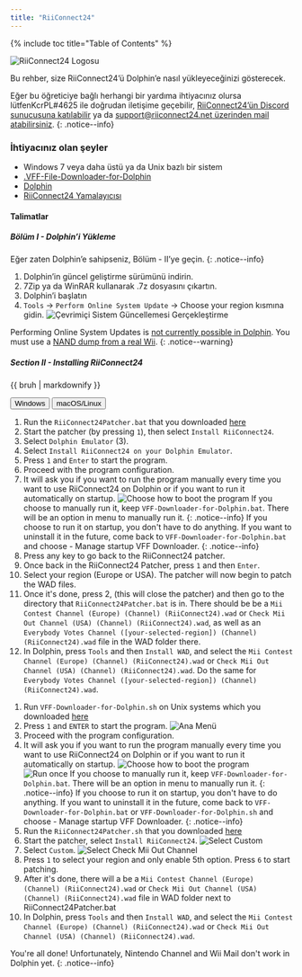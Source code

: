 ```yaml
---
title: "RiiConnect24"
---
```


{% include toc title="Table of Contents" %}

![RiiConnect24 Logosu](/images/WiiRC24Logo.jpg)

Bu rehber, size RiiConnect24’ü Dolphin’e nasıl yükleyeceğinizi gösterecek.

Eğer bu öğreticiye bağlı herhangi bir yardıma ihtiyacınız olursa lütfenKcrPL#4625 ile doğrudan iletişime geçebilir, [RiiConnect24’ün Discord sunucusuna katılabilir](https://discord.gg/rc24) ya da [support@riiconnect24.net üzerinden mail atabilirsiniz](mailto:support@riiconnect24.net).
{: .notice--info}

### İhtiyacınız olan şeyler
* Windows 7 veya daha üstü ya da Unix bazlı bir sistem
* [.VFF-File-Downloader-for-Dolphin](https://github.com/RiiConnect24/.VFF-File-Downloader-for-Dolphin/releases)
* [Dolphin](https://dolphin-emu.org/download/)
* [RiiConnect24 Yamalayıcısı](https://github.com/RiiConnect24/RiiConnect24-Patcher/releases)

#### Talimatlar

##### Bölüm I - Dolphin’i Yükleme

Eğer zaten Dolphin’e sahipseniz, Bölüm - II’ye geçin.
{: .notice--info}

1. Dolphin’in güncel geliştirme sürümünü indirin.
2. 7Zip ya da WinRAR kullanarak .7z dosyasını çıkartın.
3. Dolphin’i başlatın
4. `Tools` -> `Perform Online System Update` -> Choose your region kısmına gidin. ![Çevrimiçi Sistem Güncellemesi Gerçekleştirme](/images/Dolphin_RC24/1.jpg)

Performing Online System Updates is [not currently possible in Dolphin](https://forums.dolphin-emu.org/Thread-perform-online-system-update?pid=524828#pid524828). You must use a [NAND dump from a real Wii](bootmii).
{: .notice--warning}

##### Section II - Installing RiiConnect24

<div class="notice--warning">{{ bruh | markdownify }}</div>

<button class="tablinks btn btn--large btn--primary" id="defaultOpen" onclick="openTab(event, 'windows')">Windows</button>
<button class="tablinks btn btn--large btn--info" onclick="openTab(event, 'unix')">macOS/Linux</button>

<div id="windows" class="blanktabcontent" markdown="1">

1. Run the `RiiConnect24Patcher.bat` that you downloaded [here](https://github.com/RiiConnect24/RiiConnect24-Patcher/releases)
2. Start the patcher (by pressing `1`), then select `Install RiiConnect24`.
3. Select `Dolphin Emulator` (3).
4. Select `Install RiiConnect24 on your Dolphin Emulator`.
5. Press `1` and `Enter` to start the program.
6. Proceed with the program configuration.
7. It will ask you if you want to run the program manually every time you want to use RiiConnect24 on Dolphin or if you want to run it automatically on startup. ![Choose how to boot the program](/images/Dolphin_RC24/3.jpg)
If you choose to manually run it, keep `VFF-Downloader-for-Dolphin.bat`. There will be an option in menu to manually run it.
{: .notice--info}
If you choose to run it on startup, you don't have to do anything. If you want to uninstall it in the future, come back to `VFF-Downloader-for-Dolphin.bat` and choose - Manage startup VFF Downloader.
{: .notice--info}
8. Press any key to go back to the RiiConnect24 patcher.
9. Once back in the RiiConnect24 Patcher, press `1` and then `Enter`.
10. Select your region (Europe or USA). The patcher will now begin to patch the WAD files.
11. Once it's done, press 2, (this will close the patcher) and then go to the directory that `RiiConnect24Patcher.bat` is in. There should be be a `Mii Contest Channel (Europe) (Channel) (RiiConnect24).wad` or `Check Mii Out Channel (USA) (Channel) (RiiConnect24).wad`, as well as an `Everybody Votes Channel ([your-selected-region]) (Channel) (RiiConnect24).wad` file in the WAD folder there.
12. In Dolphin, press `Tools` and then `Install WAD`, and select the `Mii Contest Channel (Europe) (Channel) (RiiConnect24).wad` or `Check Mii Out Channel (USA) (Channel) (RiiConnect24).wad`. Do the same for `Everybody Votes Channel ([your-selected-region]) (Channel) (RiiConnect24).wad`.
</div>
<div id="unix" class="blanktabcontent" markdown="1">

1. Run `VFF-Downloader-for-Dolphin.sh` on Unix systems which you downloaded [here](https://github.com/RiiConnect24/.VFF-File-Downloader-for-Dolphin/releases)
2. Press `1` and `ENTER` to start the program. ![Ana Menü](/images/Dolphin_RC24/2.jpg)
3. Proceed with the program configuration.
4. It will ask you if you want to run the program manually every time you want to use RiiConnect24 on Dolphin or if you want to run it automatically on startup. ![Choose how to boot the program](/images/Dolphin_RC24/3.jpg)
![Run once](/images/Dolphin_RC24/4.jpg)
If you choose to manually run it, keep `VFF-Downloader-for-Dolphin.bat`. There will be an option in menu to manually run it.
{: .notice--info}
If you choose to run it on startup, you don't have to do anything. If you want to uninstall it in the future, come back to `VFF-Downloader-for-Dolphin.bat` or `VFF-Downloader-for-Dolphin.sh` and choose - Manage startup VFF Downloader.
{: .notice--info}
5. Run the `RiiConnect24Patcher.sh` that you downloaded [here](https://github.com/RiiConnect24/RiiConnect24-Patcher/releases)
6. Start the patcher, select `Install RiiConnect24`. ![Select Custom](/images/Dolphin_RC24/5.jpg)
7. Select `Custom`. ![Select Check Mii Out Channel](/images/Dolphin_RC24/6.jpg)
8. Press `1` to select your region and only enable 5th option. Press `6` to start patching.
9. After it's done, there will a be a `Mii Contest Channel (Europe) (Channel) (RiiConnect24).wad` or `Check Mii Out Channel (USA) (Channel) (RiiConnect24).wad` file in WAD folder next to RiiConnect24Patcher.bat
10. In Dolphin, press `Tools` and then `Install WAD`, and select the `Mii Contest Channel (Europe) (Channel) (RiiConnect24).wad` or `Check Mii Out Channel (USA) (Channel) (RiiConnect24).wad`.
</div>

You're all done! Unfortunately, Nintendo Channel and Wii Mail don't work in Dolphin yet.
{: .notice--info}
